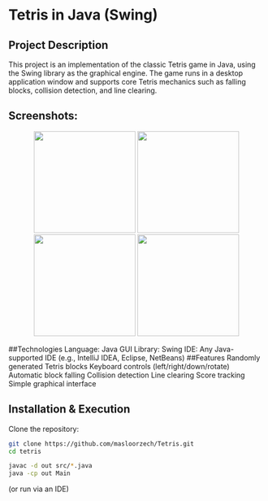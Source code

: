 # Tetris in Java (Swing)
## Project Description
This project is an implementation of the classic Tetris game in Java, using the Swing library as the graphical engine. The game runs in a desktop application window and supports core Tetris mechanics such as falling blocks, collision detection, and line clearing.

## Screenshots:

<p align="center">
    <img src="https://github.com/user-attachments/assets/e3ed31f6-5098-4025-9505-58bdf37a9f7e" width="200">
    <img src="https://github.com/user-attachments/assets/e19a8c35-6594-4793-862b-11549b195c42" width="200">
    <img src="https://github.com/user-attachments/assets/b0d501f4-9c2a-41c9-91c6-465cab21fe63" width="200">
    <img src="https://github.com/user-attachments/assets/fd9d5520-95d1-4304-ba26-a518fc5f51cd" width="200">
</p>


##Technologies
Language: Java
GUI Library: Swing
IDE: Any Java-supported IDE (e.g., IntelliJ IDEA, Eclipse, NetBeans)
##Features
Randomly generated Tetris blocks
Keyboard controls (left/right/down/rotate)
Automatic block falling
Collision detection
Line clearing
Score tracking
Simple graphical interface
## Installation & Execution
Clone the repository:
```sh
git clone https://github.com/masloorzech/Tetris.git
cd tetris
```
```sh
javac -d out src/*.java
java -cp out Main
```
(or run via an IDE)
